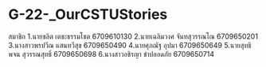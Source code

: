 # G-22-_OurCSTUStories
สมาชิก
1.นายชลิต เตชะธรรมโชต 6709610130
2.นายเฉลิมวงศ จันทสุวรรณโณ 6709650201
3.นางสาวพรปวีณ แสนทวีสุข 6709650490
4.นายศุภณัฐ อุปมา 6709650649
5.นายสุทธิพจน สุวรรณสุทธิ์ 6709650698
6.นางสาวอชิรญา ขําปลอดภัย 6709650714

